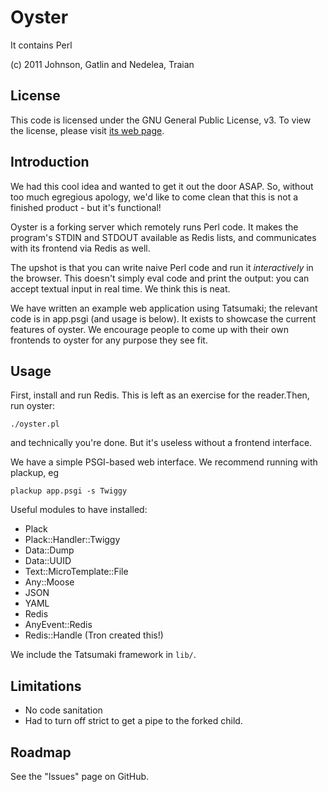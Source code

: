 # Oyster

It contains Perl

(c) 2011 Johnson, Gatlin and Nedelea, Traian

## License

This code is licensed under the GNU General Public License, v3.
To view the license, please visit [its web page](http://www.gnu.org/copyleft/gpl.html).

## Introduction

We had this cool idea and wanted to get it out the door ASAP. So, without too much egregious apology, we'd like to 
come clean that this is not a finished product - but it's functional!

Oyster is a forking server which remotely runs Perl code. It makes the program's STDIN and STDOUT available
as Redis lists, and communicates with its frontend via Redis as well.

The upshot is that you can write naive Perl code and run it *interactively* in the browser. This doesn't simply eval
code and print the output: you can accept textual input in real time. We think this is neat.

We have written an example web application using Tatsumaki; the relevant code is in app.psgi (and usage is below). It
exists to showcase the current features of oyster. We encourage people to come up with their own frontends to oyster
for any purpose they see fit.

## Usage

First, install and run Redis. This is left as an exercise for the reader.Then, run oyster:

    ./oyster.pl

and technically you're done. But it's useless without a frontend interface.

We have a simple PSGI-based web interface. We recommend running with plackup, eg

    plackup app.psgi -s Twiggy
    
Useful modules to have installed:

* Plack
* Plack::Handler::Twiggy
* Data::Dump
* Data::UUID
* Text::MicroTemplate::File
* Any::Moose
* JSON
* YAML
* Redis
* AnyEvent::Redis
* Redis::Handle (Tron created this!)

We include the Tatsumaki framework in `lib/`. 

## Limitations

*   No code sanitation
*   Had to turn off strict to get a pipe to the forked child.

## Roadmap

See the "Issues" page on GitHub.
